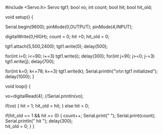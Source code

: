 #include <Servo.h>
Servo tgt1;
bool vo;
int count;
bool hit;
bool hit_old;


void setup() {

Serial.begin(9600);
pinMode(0,OUTPUT);
pinMode(4,INPUT);

digitalWrite(0,HIGH);
count = 0;
hit =0;
hit_old = 0;

tgt1.attach(5,500,2400);
tgt1.write(0);
delay(500);

for(int i=0; i<=90; i+=3)
  tgt1.write(i);
delay(300);
for(int j=90; j>=0; j-=3)
  tgt1.write(j);
delay(700);

for(int k=0; k<=78; k+=3)
  tgt1.write(k);
Serial.println("\n\n tgt1 initialized");
delay(1000);
}

void loop() {

vo=digitalRead(4);
//Serial.println(vo);

if(vo)
  {
  hit = 1;
  hit_old = hit;
  }
  else
  hit = 0;

if(hit_old == 1 && hit == 0)
  {
    count++;
    Serial.print(" ");
    Serial.print(count);
    Serial.println(" hit ");
    delay(300);    
    hit_old = 0;
    }
}